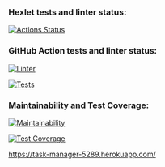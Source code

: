 ### Hexlet tests and linter status:
[![Actions Status](https://github.com/kvazar941/python-project-lvl4/workflows/hexlet-check/badge.svg)](https://github.com/kvazar941/python-project-lvl4/actions)

### GitHub Action tests and linter status:

[![Linter](https://github.com/kvazar941/python-project-lvl4/actions/workflows/workflows_make_lint.yml/badge.svg)](https://github.com/kvazar941/python-project-lvl4/actions/workflows/workflows_make_lint.yml)

[![Tests](https://github.com/kvazar941/python-project-lvl4/actions/workflows/workflows_tests.yml/badge.svg)](https://github.com/kvazar941/python-project-lvl4/actions/workflows/workflows_tests.yml)

### Maintainability and Test Coverage:

[![Maintainability](https://api.codeclimate.com/v1/badges/9702519400920c2e84ba/maintainability)](https://codeclimate.com/github/kvazar941/python-project-lvl4/maintainability)

[![Test Coverage](https://api.codeclimate.com/v1/badges/9702519400920c2e84ba/test_coverage)](https://codeclimate.com/github/kvazar941/python-project-lvl4/test_coverage)

https://task-manager-5289.herokuapp.com/
